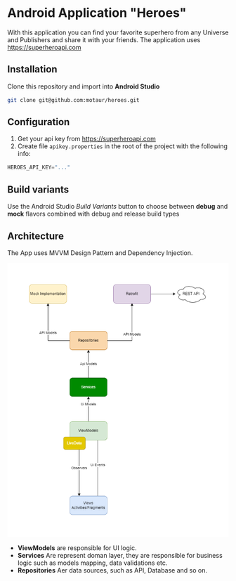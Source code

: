 # Android Application "Heroes"

With this application you can find your favorite superhero from any Universe and Publishers and share it with your friends.
The application uses https://superheroapi.com


## Installation
Clone this repository and import into **Android Studio**
```bash
git clone git@github.com:motaur/heroes.git
```

## Configuration
1. Get your api key from https://superheroapi.com
2. Create file `apikey.properties` in the root of the project with the following info:
```gradle
HEROES_API_KEY="..."
```


## Build variants
Use the Android Studio *Build Variants* button to choose between **debug** and **mock** flavors combined with debug and release build types

## Architecture
The App uses MVVM Design Pattern and Dependency Injection. <br />

![Alt text](arch.png?raw=true "Architecture") <br />

+ <strong>ViewModels</strong> are responsible for UI logic. <br />
+ <strong>Services</strong> Are represent doman layer, they are responsible for business logic such as models mapping, data validations etc.<br />
+ <strong>Repositories</strong> Aer data sources, such as API, Database and so on.<br />
